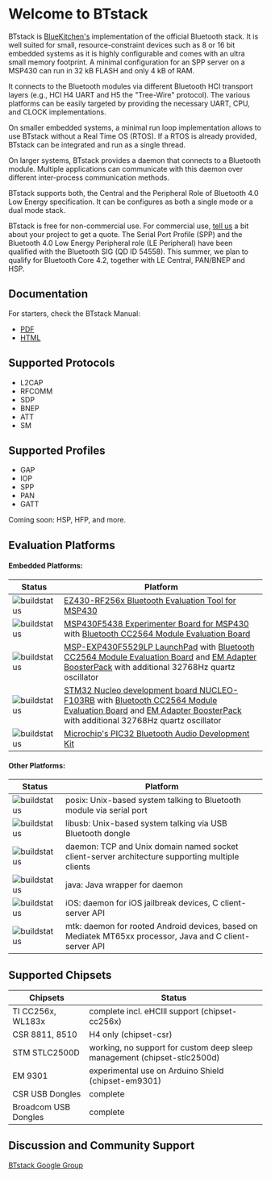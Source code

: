 # Welcome to BTstack

BTstack is [BlueKitchen's](http://bluekitchen-gmbh.com) implementation of the official Bluetooth stack. 
It is well suited for small, resource-constraint devices 
such as 8 or 16 bit embedded systems as it is highly configurable and comes with an ultra small memory footprint. 
A minimal configuration for an SPP server on a MSP430 can run in 32 kB FLASH and only 4 kB of RAM.

It connects to the Bluetooth modules via different Bluetooth HCI transport layers (e.g., HCI H4 UART and 
H5 the "Tree-Wire" protocol). The various platforms can be easily targeted by providing the necessary 
UART, CPU, and CLOCK implementations. 

On smaller embedded systems, a minimal run loop implementation allows to use BTstack without a Real Time OS (RTOS). 
If a RTOS is already provided, BTstack can be integrated and run as a single thread. 

On larger systems, BTstack provides a daemon that connects to a Bluetooth module. 
Multiple applications can communicate with this daemon over different inter-process communication methods.

BTstack supports both, the Central and the Peripheral Role of Bluetooth 4.0 Low Energy specification. 
It can be configures as both a single mode or a dual mode stack.

BTstack is free for non-commercial use. For commercial use, <a href="mailto:contact@bluekitchen-gmbh.com">tell us</a> 
a bit about your project to get a quote.
The Serial Port Profile (SPP) and the Bluetooth 4.0 Low Energy Peripheral role (LE Peripheral) have been qualified with 
the Bluetooth SIG (QD ID 54558). This summer, we plan to qualify for Bluetooth Core 4.2,
together with LE Central, PAN/BNEP and HSP.

## Documentation
For starters, check the BTstack Manual:
- [PDF](https://github.com/bluekitchen/btstack/raw/master/docs/manual/btstack-manual.pdf)
- [HTML](http://bluekitchen-gmbh.com/btstack/)

## Supported Protocols
* L2CAP            
* RFCOMM           
* SDP              
* BNEP             
* ATT              
* SM      


## Supported Profiles
* GAP              
* IOP              
* SPP              
* PAN              
* GATT             

Coming soon: HSP, HFP, and more.

## Evaluation Platforms

#### Embedded Platforms:      
Status               | Platform
--------------       | ------ 
![buildstatus](http://buildbot.bluekitchen-gmbh.com/btstack/badges/badge.png?builder=platform-ez430-rf2560) | [EZ430-RF256x Bluetooth Evaluation Tool for MSP430](http://www.ti.com/tool/ez430-rf256x)  
![buildstatus](http://buildbot.bluekitchen-gmbh.com/btstack/badges/badge.png?builder=platform-msp-exp430f5438-cc2564b) | [MSP430F5438 Experimenter Board for MSP430](http://www.ti.com/tool/msp-exp430f5438) with [Bluetooth CC2564 Module Evaluation Board](http://www.ti.com/tool/cc2564modnem) 
![buildstatus](http://buildbot.bluekitchen-gmbh.com/btstack/badges/badge.png?builder=platform-msp430f5229lp-cc2564b) | [MSP-EXP430F5529LP LaunchPad](http://www.ti.com/ww/en/launchpad/launchpads-msp430-msp-exp430f5529lp.html#tabs) with [Bluetooth CC2564 Module Evaluation Board](http://www.ti.com/tool/cc2564modnem) and [EM Adapter BoosterPack](http://www.ti.com/tool/boost-ccemadapter) with additional 32768Hz quartz oscillator   
![buildstatus](http://buildbot.bluekitchen-gmbh.com/btstack/badges/badge.png?builder=platform-stm32-f103rb-nucleo) | [STM32 Nucleo development board NUCLEO-F103RB](http://www.st.com/web/catalog/tools/FM116/SC959/SS1532/LN1847/PF259875) with [Bluetooth CC2564 Module Evaluation Board](http://www.ti.com/tool/cc2564modnem) and [EM Adapter BoosterPack](http://www.ti.com/tool/boost-ccemadapter) with additional 32768Hz quartz oscillator
![buildstatus](http://buildbot.bluekitchen-gmbh.com/btstack/badges/badge.png?builder=platform-pic32-harmony) | [Microchip's PIC32 Bluetooth Audio Development Kit](http://www.microchip.com/Developmenttools/ProductDetails.aspx?PartNO=DV320032)          


#### Other Platforms:     
Status               | Platform
--------------       | ------ 
![buildstatus](http://buildbot.bluekitchen-gmbh.com/btstack/badges/badge.png?builder=platform-posix-stlc2500d)| posix: Unix-based system talking to Bluetooth module via serial port   
![buildstatus](http://buildbot.bluekitchen-gmbh.com/btstack/badges/badge.png?builder=platform-libusb)| libusb: Unix-based system talking via USB Bluetooth dongle
![buildstatus](http://buildbot.bluekitchen-gmbh.com/btstack/badges/badge.png?builder=platform-daemon)| daemon: TCP and Unix domain named socket client-server architecture supporting multiple clients
![buildstatus](http://buildbot.bluekitchen-gmbh.com/btstack/badges/badge.png?builder=java)| java: Java wrapper for daemon 
![buildstatus](http://buildbot.bluekitchen-gmbh.com/btstack/badges/badge.png?builder=platform-ios)| iOS: daemon for iOS jailbreak devices, C client-server API
![buildstatus](http://buildbot.bluekitchen-gmbh.com/btstack/badges/badge.png?builder=platform-mtk)| mtk: daemon for rooted Android devices, based on Mediatek MT65xx processor, Java and C client-server API


## Supported Chipsets
Chipsets             | Status
--------------       | ------ 
TI CC256x, WL183x    | complete incl. eHCIll support (chipset-cc256x)
CSR 8811, 8510       | H4 only (chipset-csr)
STM STLC2500D        | working, no support for custom deep sleep management (chipset-stlc2500d)
EM 9301              | experimental use on Arduino Shield (chipset-em9301)
CSR USB Dongles      | complete
Broadcom USB Dongles | complete

## Discussion and Community Support
[BTstack Google Group](http://groups.google.com/group/btstack-dev)

